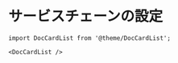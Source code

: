 # サービスチェーンの設定

```mdx-code-block
import DocCardList from '@theme/DocCardList';

<DocCardList />
```
